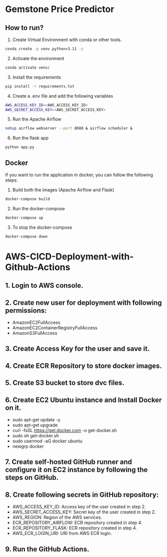 # Gemstone Price Predictor

## How to run?
1. Create Virtual Environment with conda or other tools.
```bash
conda create -p venv python=3.11 -y
```
2. Activate the environment
```bash
conda activate venv/
```
3. Install the requirements
```bash
pip install -r requirements.txt
```
4. Create a .env file and add the following variables
```bash
AWS_ACCESS_KEY_ID=<AWS_ACCESS_KEY_ID>
AWS_SECRET_ACCESS_KEY=<AWS_SECRET_ACCESS_KEY>
```
5. Run the Apache Airflow
```bash
nohup airflow webserver --port 8080 & airflow scheduler &
```
6. Run the flask app
```bash
python app.py
```

## Docker
If you want to run the application in docker, you can follow the following steps:
1. Build both the images (Apache Airflow and Flask)
```bash
docker-compose build
```
2. Run the docker-compose
```bash
docker-compose up
```
3. To stop the docker-compose
```bash
docker-compose down
```


# AWS-CICD-Deployment-with-Github-Actions
## 1. Login to AWS console.
## 2. Create new user for deployment with following permissions:
- AmazonEC2FullAccess
- AmazonEC2ContainerRegistryFullAccess
- AmazonS3FullAccess
## 3. Create Access Key for the user and save it.
## 4. Create ECR Repository to store docker images.
## 5. Create S3 bucket to store dvc files.
## 6. Create EC2 Ubuntu instance and Install Docker on it.
- sudo apt-get update -y
- sudo apt-get upgrade
- curl -fsSL https://get.docker.com -o get-docker.sh
- sudo sh get-docker.sh
- sudo usermod -aG docker ubuntu
- newgrp docker
## 7. Create self-hosted GitHub runner and configure it on EC2 instance by following the steps on GitHub.
## 8. Create following secrets in GitHub repository:
- AWS_ACCESS_KEY_ID: Access key of the user created in step 2.
- AWS_SECRET_ACCESS_KEY: Secret key of the user created in step 2.
- AWS_REGION: Region of the AWS services.
- ECR_REPOSITORY_AIRFLOW: ECR repository created in step 4.
- ECR_REPOSITORY_FLASK: ECR repository created in step 4.
- AWS_ECR_LOGIN_URI: URI from AWS ECR login.
## 9. Run the GitHub Actions.
